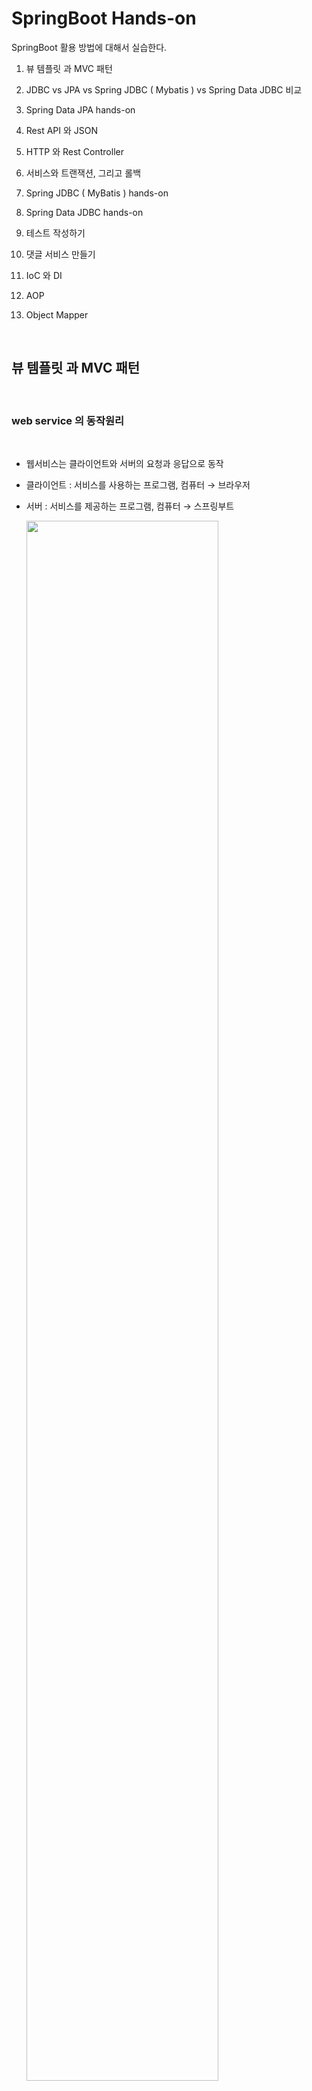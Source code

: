 #  SpringBoot Hands-on
 
SpringBoot 활용 방법에 대해서 실습한다.  

1. 뷰 템플릿 과 MVC 패턴

2. JDBC vs JPA vs Spring JDBC ( Mybatis ) vs Spring Data JDBC 비교

3. Spring Data JPA hands-on 

4. Rest API 와 JSON 

5. HTTP 와 Rest Controller

6. 서비스와 트랜잭션, 그리고 롤백

7. Spring JDBC ( MyBatis ) hands-on 

8. Spring Data JDBC hands-on 

9. 테스트 작성하기

10. 댓글 서비스 만들기

11. IoC 와 DI

12. AOP

13. Object Mapper

<br/>

##  뷰 템플릿 과 MVC 패턴


<br/>

### web service 의 동작원리  

<br/>

- 웹서비스는 클라이언트와 서버의 요청과 응답으로 동작
- 클라이언트 : 서비스를 사용하는 프로그램, 컴퓨터 → 브라우저
- 서버 : 서비스를 제공하는 프로그램, 컴퓨터 → 스프링부트

  <img src="./assets/springboot_webservice.png" style="width: 80%; height: auto;"/>  

<br/>

hello world 출력 과정  

<br/>

- 스프링 부트 실행
- src - main - java - 기본패키지 - 메인 메소드를 가진 클래스 실행 (Run)
- Tomcat started on port(s) 8080 (http) → 웹 서버 실행 (동작)
- localhost:8080 → 내 컴퓨터의 서버 주소:포트번호, 포트번호 8080에서
  스프링 부트가 동작
- localhost:8080/hello.html → 'hello world' 출력 → 내 컴퓨터의 8080 
  번호에서 수행되고 있는 서버에게 hello.html 파일 요청  
  localhost:8080/hello.html  : 내 컴퓨터의 8080 번호에서 수행되고 있는 서버에게 hello.html 파일 요청
- src - main  - resources - static - hello.html → static
  폴더에서 파일을 찾아서 그 안의 HTML 코드를 응답으로 전송  

<br/>

### 뷰 템플릿의 필요성과 머스테치  

<br/>

- 웹페이지의 변수를 활용하는 뷰 템플릿과 분야별 담당자를 나누는 MVC 패턴
- 사용자 수마다 생성되는 페이지 ? → 화면을 담당하는 기술인 뷰 템플릿을 통해 극복
- 뷰 템플릿 : 웹 페이지를 하나의 틀로 만들고 변수를 삽입해 틀이 되는 페이지가 
- 변수의 값에 따라서 수많은 페이지로 변화 
- 스프링 부트의 머스테치 (Mustache) : 뷰 템플릿을 만드는 도구 ( Thymeleaf , JSP )
- 뷰 템플릿에는 처리 과정을 담당하는 Controller와 데이터를 관리하는 Model가 존재
- MVC 패턴 : 화면, 처리, 데이터를 각 담당자 별로 나누는 기법

  <img src="./assets/mvc1.png" style="width: 80%; height: auto;"/>  

  앞에 글자를 따서 MVC 라 부름.   
  
  <img src="./assets/mvc2.png" style="width: 60%; height: auto;"/>

<br/>

이제 지난번 생성했던 firstproject 를 intelliJ를 사용하여 오픈한다.  

<br/>

뷰 템플릿의 위치는  

프로젝트명 -> src -> main -> resources -> templates 에  생성한다.  

<img src="./assets/mvc3.png" style="width: 80%; height: auto;"/>  

<br/>

마우스 오른쪽 버튼 클릭하고 New File 선택하고 greetings.mustache 생성한다.  

제일 처음 생성하면 mustache 화일을 인식하지 못한다. plugin 설치 필요.  

<img src="./assets/mvc4.png" style="width: 80%; height: auto;"/>  

<br/>

IntelliJ 에서 Help -> Find Action 으로 이동한다.  

<img src="./assets/mvc5.png" style="width: 80%; height: auto;"/>  

<br/>

plugins입력하고 엔터를 친다.  

<img src="./assets/mvc6.png" style="width: 80%; height: auto;"/>  

<br/>

market place를 선택 한후 mustache를 입력하면 아래와 같이 나오고 첫번째 항목 선택후 Install 한다.  

<img src="./assets/mvc7.png" style="width: 80%; height: auto;"/>  

<br/>

다시 한번 greetings.mustache 생성을 해보면 에러 없이 생성이 된다.    

<img src="./assets/mvc8.png" style="width: 80%; height: auto;"/>

doc를 입력하고 tab을 누르면 자동으로 코드가 생성이 된다.  

<img src="./assets/mvc9.png" style="width: 80%; height: auto;"/>

<br/>

body tag 안에 값을 입력한다.

```html
<body>
    <h1>안녕하세요 반갑습니다.</h1> 
</body>
```  

<br/>

view template 이제 완성이 되었고 이것을 보기 위해서는 controller 가 필요하다.  

<br/>

### 컨트롤러 만들기   

<br/>  

컨트롤러는 아래와 같은 순서로 만든다.  

프로젝트명 -> src -> main -> java -> 기본 패키지 -> 'controller' package 생성   

기본 패키지명 위에서 마우스 오른쪽 키 클릭하고 New -> Package 선택  

<img src="./assets/controller1.png" style="width: 80%; height: auto;"/>  

아래와 같이 창이 뜨면 끝에 controller 이름을 붙여 넣는다.  

<img src="./assets/controller2.png" style="width: 60%; height: auto;"/>  

<br/>

controller 안에 java class를 생성합니다.  
New -> Java Class 선택 하고 FirstController라는 이름으로 생성.  

<img src="./assets/controller3.png" style="width: 80%; height: auto;"/>  

생성한 view template과 controller를 연결해 주기 위한 코드를 작성합니다.  


class 위에 @Controller 라는 Annotation을 입력하면 자동으로 import 가 삽입됩니다.  

<img src="./assets/controller4.png" style="width: 80%; height: auto;"/>  

Auto import가 안되면 Preferences ( 윈도우는 settings ) -> Editor -> General -> Auto import 에서 아래와 같이 체크를 하고 always옵션을 선택한다.  
배제된 항목이 있는지도 확인합니다.  

<img src="./assets/auto_import.png" style="width: 80%; height: auto;"/>  

<br/>

Method 를 추가합니다.  

url 연결 요청을 하기 위해 @GetMapping를 사용합니다.  ( Rest API )  

응답 페이지 설정 을 위해 return "페이지명" 을 입력합니다.  

이 페이지 명은 mustache의 화일명인 greetings 입니다.  
( 페이지명의 파일을 찾아서 브라우저로 전송  )

```java
package com.example.firstproject.controller;

import org.springframework.stereotype.Controller;
import org.springframework.web.bind.annotation.GetMapping;

@Controller
public class FirstController {
    @GetMapping("/hi")
    public String niceToMeetYou() {
        return "greetings";
    }
}
```  

자동으로 import 코드가 생성되지 않으면 import Class를 클릭한다.  

<img src="./assets/controller6.png" style="width: 80%; height: auto;"/> 

서버실행은 메인 method인 FirstprojectApplication 에서 실행하는데 이미 서비스가 기동되어 있으면 rerun (재시작) 아이콘을 한다.  

<br/>

web browser에서 http://localhost:8080/hi 를 입력하면 에러 메시지를 볼 수 있다.  

<img src="./assets/controller7.png" style="width: 60%; height: auto;"/>   

GetMapping의 옆에 지구본 모양을 클릭하면 API를 테스트 할수 있는 기능이 있다.   

Generate request in HTTP Client를 클릭한다.  

<img src="./assets/controller8.png" style="width: 80%; height: auto;"/>

<br/>

Rest API를 테스트 할수 있는 화면이 나오고 왼쪽 녹색 화살표를 클릭하면 테스트가 진행이되고 아래 콘솔 화면에 결과 값이 나온다.  

<img src="./assets/controller9.png" style="width: 80%; height: auto;"/>   

<br/>

데이터  흐름은 다음과 같다.  
 
<img src="./assets/controller10.png" style="width: 80%; height: auto;"/>

이제 뷰페이지에 변수를 삽입을 해 봅니다.  

mustache 화일에서 아래와 같이 {{변수이름}} 을 사용하여 수정합니다.  

```html
<body>
    <h1>{{username}} 반갑습니다.</h1>
</body>
```  

위와 같이 설정하고 재시작 버튼 클릭 한 후 브라우저에서 실행을 하면 아래와 같이 에러가 발생합니다.  

<img src="./assets/controller11.png" style="width: 80%; height: auto;"/>  

username 이라는 변수를 못 찾아서 에러가 발생했고 모델을 만들어서 에러를 제거 해야 합니다.  

<br/>

### 모델 만들기   

<br/>  

페이지에 변수 삽입 + 템플릿 변수를 활용하기 위해 모델을 사용합니다.  

Controller에 Model 받아오기 위해 파라미터에 추가 합니다.  

```java
package com.example.firstproject.controller;

import org.springframework.stereotype.Controller;
import org.springframework.ui.Model;
import org.springframework.web.bind.annotation.GetMapping;

@Controller
public class FirstController {
    @GetMapping("/hi")
    public String niceToMeetYou(Model model) {
        model.addAttribute("username", "jake lee"); //변수 등록
        return "greetings";
    }
}
```  
<br/>

Model class를 인식하지 못하여 붉은색으로 표시되며 import class를 클릭하면 import 가 삽입됩니다.  

<img src="./assets/model1.png" style="width: 80%; height: auto;"/>  

재시작 아이콘을 클릭하여 재기동 하고 웹 브라우저에서 확인 합니다.  

<img src="./assets/model2.png" style="width: 80%; height: auto;"/> 

<br/>

전체 흐름은 다음과 같다.  

<img src="./assets/model3.png" style="width: 100%; height: auto;"/> 

<br/>

##  JDBC vs JPA vs Spring JDBC ( Mybatis ) vs Spring Data JDBC 비교 

<br/>

Spring은 DB에 접근하기 위해 자바의 API를 사용한다. 웹 서비스에 필요한 기능들이 추상화돼서 Spring이 만들어졌듯이, DB에 접근하는 기술들도 일종의 추상화 과정을 거치며 진화해 나갔다.  

<br/>

그림에서 초록색 부분은 개발자가 코드 상에서 직접 다뤄야하는 부분이다.  

<br/>

### JDBC  

<br/>

JDBC는 DB에 접근하고, SQL을 날릴 수 있게 해주는 자바의 표준 API다. 자바 진영에서 DB에 접근하는 기술들의 근간이 된다. DriverManager를 사용하여 각 드라이버들을 로딩, 해제한다

<img src="./assets/jdbc1.png" style="width: 100%; height: auto;"/>   

<br/>

샘플    

```java
// JDBC를 사용한 Java Application(DAO)
public class CarDao {
    public Connection getConnection() {
        Connection con = null;
        String server = "localhost:3306"; // MySQL 서버 주소
        String database = "DB_NAME"; // MySQL DATABASE 이름
        String option = "?useSSL=false&serverTimezone=UTC";
        String userName = "USER_ID"; //  MySQL 서버 아이디
        String password = "USER_PASSWORD"; // MySQL 서버 비밀번호

        // 드라이버 로딩
        try {
            Class.forName("com.mysql.cj.jdbc.Driver");
        } catch (ClassNotFoundException e) {
            System.err.println(" !! JDBC Driver load 오류: " + e.getMessage());
        }

        // 드라이버 연결
        try {
            con = DriverManager.getConnection("jdbc:mysql://" + server + "/" + database + option, userName, password);
            System.out.println("정상적으로 연결되었습니다.");
        } catch (SQLException e) {
            System.err.println("연결 오류:" + e.getMessage());
        }
        return con;
    }

    // 드라이버 연결해제
    public void closeConnection(Connection con) {
        try {
            if (con != null)
                con.close();
        } catch (SQLException e) {
            System.err.println("con 오류:" + e.getMessage());
        }
    }

    // CRUD
    public void addCar(Car car) throws SQLException {
        String query = "INSERT INTO car (car_id, car_brand, car_created) VALUES (?, ?, ?)";
        PreparedStatement pstmt = getConnection().prepareStatement(query);
        pstmt.setInt(1, car.getId());
        pstmt.setString(2, car.getBrand());
        pstmt.setString(3, car.getCreated());
        pstmt.executeUpdate();
    }
}
```  

<br/>

### JPA  

<br/>

JPA는 자바 진영 ORM의 API 표준 명세이다. ORM을 간단하게 설명하면, 직접적인 SQL 문을 사용하지 않고 자바 코드를 사용해서 DB에 접근, 조작할 수 있는 기술이다. JPA 역시 내부적으로 JDBC를 사용한다.  


<img src="./assets/jpa_compare_1.png" style="width: 80%; height: auto;"/>   


<br/>

### Spring JDBC(SQL Mapper -> MyBatis)

<br/>
Spring JDBC는 JDBC에서 DriveManager가 하는 일들을 JdbcTemplate에게 맡긴다.   따라서 개발자는 쿼리문으로 질의할 수 있다.   
이 때, JdbcTemplate은 SQL Mapper 중 하나이다  (참고로 MyBatis 역시 SQL Mapper 중의 하나다).  


<img src="./assets/spring_jdbc1.png" style="width: 80%; height: auto;"/>   

<br/>

샘플  

```java
public class CarDao {
    private String driver = "com.mysql.cj.jdbc.Driver";
    private String url = "localhost:3306";
    private String userid = "USER_ID";
    private String userpw = "USER_PASSWORD";

    private DriverManagerDataSource dataSource;
    private JdbcTemplate template;

    public CarDao() {
        dataSource = new DriverManagerDataSource();
        dataSource.setDriverClass(driver);
        dataSource.setJdbcUrl(url);
        dataSource.setUser(userid);
        dataSource.setPassword(userpw);

        template = new JdbcTemplate();
        template.setDataSource(dataSource);
    }

    // CRUD
    public int carInsert(Car car) {
        String query = "INSERT INTO car (car_id, car_brand, car_created) VALUES (?, ?, ?)";
        int result = template.update(query, car.getId(), car.getBrand(), car.getCreated());

        return result;
    }
 }
```  

<br/>

### Spring Data JDBC   

<br/>

Spring data는 Spring 진영에서 DB를 쉽게 다루기 위해 시작한 프로젝트이다.   
그 중 하나인 Spring Data JDBC는 기본적인 드라이버 설정 기능부터 CRUD 기능을 제공한다.   

<br/>

공식 문서를 보면 Spring Data JDBC를 간단하고 선택적인 ORM이라고 소개하고 있다.   
선택적 ORM이라는 표현을 사용한 이유는, ORM이 제공하는 기본적인 기능을 제공할 뿐만 아니라, 사용자가 직접 SQL문을 질의하는 기능 역시 제공하기 때문이다(@Query 어노테이션을 사용하면 된다).   

<br/>

Data source에 대한 설정은 application.properties 파일에서 가능하다.  

<br/>

Spring Data JDBC는 `Domain Driven Design`을 기반으로 합니다.  
따라서 모든 Repository는 Aggregate Root 기준으로 존재합니다.    


라이프사이클 또한 Aggregate Root와 하위 속성들이 동일합니다.   
서로 다른 Aggregate 간 참조는 Id를 통해 수행합니다. 이러한 개념이 코드를 통해 알기 쉽게 설계되어있습니다.  

<br/>

<img src="./assets/spring_data_jdbc1.png" style="width: 100%; height: auto;"/>   

<br/>

샘플  

```java
// application.properties
spring.datasource.url=jdbc:mysql://localhost:3306
spring.datasource.username=USER_ID
spring.datasource.password=USER_NAME
spring.datasource.driver-class-name=com.mysql.jdbc.Driver

// CarRepository.java
public interface CarRepository extends CrudRepository<Car, Long> {
    @Query("SELECT COUNT(*) FROM car WHERE brand = :brand")
    int countByBrand(@Param("brand") String brand);
}

// CarService.java
@Service
public CarService {
    @Autowired
    private CarRepository carRepository;

    // CRUD
    public int addCar(Car car){
        return carRepository.save(car);
    }

    // Custom SQL
    public int countByBrand(String brand) {
        return carRepository.countByBrand(brand);    
    }
}
```  

<br/>


### 정리   

<br/>

<img src="./assets/db_summary.png" style="width: 100%; height: auto;"/>   

<br/>
참고 : https://skyblue300a.tistory.com/7

<br/>

## Spring Data JPA hands-on 


<br/>

[ JPA Hands-On 문서보기로 이동하기 ](./springboot_hands_on_jpa.md)       


<br/>

###  Rest API 와 JSON

<br/>

API와 Spring 웹 계층  
  
<img src="./assets/spring_web_layer.png" style="width: 80%; height: auto;"/>  

<br/>

다양한 client 들과 서버 연동을 위해서 데이터를 주고 받는 방식으로 Rest 방식을 최근에 많이 사용 합니다.   

기존에는 xml 방식을 사용하였습니다.  

<img src="./assets/rest_api_xml.png" style="width: 80%; height: auto;"/>  

최근에는 JSON 방식으로 데이터 포맷을 사용합니다.  

<img src="./assets/rest_api_json.png" style="width: 80%; height: auto;"/>  

JSON은 Key , Value 형태를 중괄호 형태로 표현합니다.  
json안에 depth를 더 추가하여 array 형태로도 구현이 가능합니다.  

<img src="./assets/json_format.png" style="width: 80%; height: auto;"/>  



API를 테스트 하기 위한 사이트로 https://jsonplaceholder.typicode.com/ 를 사용을 할 예정이며   

chrome 에서 API 테스트 하기 위한 도구로 talend api 확장 프로그램을 사용합니다.     
구글에서 `talend api 확장 프로그램`으로 검색을 합니다.

<img src="./assets/talend_api.png" style="width: 80%; height: auto;"/>  

chrome Appstore 를 선택 하고 chrome에 추가 버튼을 클릭하여 extension을 설치 합니다.

<img src="./assets/talend_api2.png" style="width: 80%; height: auto;"/>    

아래와 같이  chrome 에 설치가 된 것을 확인 할 수 있습니다.  

<img src="./assets/talend_api3.png" style="width: 60%; height: auto;"/>  

퍼즐 모양을 클릭한다.  

<img src="./assets/chrome_extensions.png" style="width: 60%; height: auto;"/>  

Talend API Test를 클릭하여 Pin을 설정하면 항상 메뉴에 나오게 된다.  

<img src="./assets/chrome_extension_pin.png" style="width: 60%; height: auto;"/>  

체크 박스 같은 아이콘이 나오고 클릭을 하면 아래 처럼 welcome 화면이 나옵니다.  

<img src="./assets/talend_welcome.png" style="width: 80%; height: auto;"/>  

하단의 Fee는 버튼을 클릭하면 talend api 확장 프로그램이 실행이 됩니다.  

<img src="./assets/talend_start.png" style="width: 80%; height: auto;"/>  


이제 테스트를 실행해봅니다.  
talend API Test에서 method는 GET 으로 하고  https://jsonplaceholder.typicode.com/posts 를 입력하고 send를 클릭합니다.  

<img src="./assets/talend_get.png" style="width: 80%; height: auto;"/>  

response : 200 은 응답이 성공 했음을 의미합니다.  

데이터를 보면  게시글 1번으로 된 게시글의 제목과 내용이 나오는 것을 볼수 있습니다.  

```json
...
{
"userId": 1,
"id": 1,
"title": "sunt aut facere repellat provident occaecati excepturi optio reprehenderit",
"body": "quia et suscipit\nsuscipit recusandae consequuntur expedita et cum\nreprehenderit molestiae ut ut quas totam\nnostrum rerum est autem sunt rem eveniet architecto"
},
...
```  

다시 한번 https://jsonplaceholder.typicode.com/posts/101 값을 일력하고 send 버튼을 클릭합니다.  

<img src="./assets/talend_get_404.png" style="width: 80%; height: auto;"/>  

response : 404 가 return 이 되고 찾을수  없는 페이지를 요청했다는 의미이다.  

<br/>

http tab을 클릭해보면 http header의 값을 볼수 있다.  

<img src="./assets/talend_get_http.png" style="width: 80%; height: auto;"/>  

더 아래로 내려보면 response body를 볼 수 있다.    

<img src="./assets/talend_get_http_body.png" style="width: 80%; height: auto;"/>  

<br/> 

post로 데이터를 전송해봅니다.  

method는  post 로 변경하고 url은 아래와 같습니다. 
https://jsonplaceholder.typicode.com/posts  

request 데이터가 JSON형식으로 필요합니다.    

```json
{
    "title": "test 1",
    "body" : "교육용입니다."
}
```
아래 샘플을 참고 하였습니다.  

```javascript
fetch('https://jsonplaceholder.typicode.com/posts', {
  method: 'POST',
  body: JSON.stringify({
    title: 'foo',
    body: 'bar',
    userId: 1,
  }),
  headers: {
    'Content-type': 'application/json; charset=UTF-8',
  },
})
  .then((response) => response.json())
  .then((json) => console.log(json));
```  

데이터를 입력을 하고 send 버튼을 클릭합니다.  


<img src="./assets/talend_post1.png" style="width: 80%; height: auto;"/>    

response 201 : 데이터 생성이 성공했다는 의미 이다.  


생성된 데이터가 response 로 return 이 됩니다.  

```json
{
    "title": "test 1",
    "body": "교육용입니다.",
    "id": 101
}
```

실패 경우를 테스트 하기 위해서  request body 값을 변경 하고 보내봅니다.  ( key 값에 따옴표 제거)


```
{
    title : "test 1",
    body : "교육용입니다."
}
```  

reponse 500 : 서버 내부 오류 ( Internal Server Error) 를 나타낸다.  ( 여기서는 JSON 파싱 오류 )  

<br/>

이제 데이터를 수정해 봅니다.  

method를 patch ( put )로 선택을 하고 게시글에 1번을 변경해봅니다.  


<img src="./assets/talend_patch1.png" style="width: 80%; height: auto;"/>  


200 응답 메시지를 받았고 response Body에 아래와 같이 변경 된것 을 확인 할 수 있습니다.  

```json
{
    "userId": 1,
    "id": 1,
    "title": "test 1",
    "body": "수정합니다."
}
```  

<br/>

데이터를 삭제해 봅니다.  

method를 DELETE 로 선택을 하고 게시글에 100번을 삭제해봅니다.  

<img src="./assets/talend_delete1.png" style="width: 80%; height: auto;"/>  

response : 200 이 나오면 정상적으로 삭제가 된 것입니다.  

요약해보면  전체 구조는 JSON 포맷으로 HTTP를 통해서
데이터는 주고 받습니다.

<img src="./assets/rest_summary.png" style="width: 80%; height: auto;"/>  

상태코드는 5가지 종류로 나눌수 있습니다.  
  
<img src="./assets/rest_response.png" style="width: 80%; height: auto;"/>  

<br/>

###  HTTP 와 Rest Controller

<br/>

Article 데이터 CRUD를 위한, REST API를 만드는 실습을 합니다.  

<img src="./assets/rest_api1.png" style="width: 80%; height: auto;"/>  

<br/>

RestController를 사용 하여 구현을 합니다.  

<img src="./assets/rest_api2.png" style="width: 80%; height: auto;"/>  


hello rest api를 만들기 위해 api라는 이름의 패키지를 생성합니다.  

firstproject 패키지 위에서 마우스 오른쪽 버튼을 누른후 패키지를 선택을 하고 api라는 이름으로 생성을 합니다.  

<img src="./assets/rest_api3.png" style="width: 80%; height: auto;"/>  

<br/>

Rest Controller java 화일을 생성합니다.
- Rest Controller : Rest API용 컨트롤러이고 JSON 반환  ( Controller + ResponseBody )
- Controller : view template page 반환    

<br/>

api 폴더 아래에 생성합니다.  

<img src="./assets/rest_api4.png" style="width: 80%; height: auto;"/>  

../api/FirstApiController
```java
package com.kt.edu.firstproject.api;

import org.springframework.web.bind.annotation.GetMapping;
import org.springframework.web.bind.annotation.RestController;

@RestController // Rest API용 컨트롤러이고 JSON 반환 
public class FirstApiController {
    @GetMapping("/api/hello")
    public String hello() {
        return "hello world!";
    }
}
```  

프로젝트를 실행을 하고 Talend API로 테스트를 합니다.  
method는 GET , url은 http://localhost:8080/api/hello 입니다.  


<img src="./assets/rest_api5.png" style="width: 80%; height: auto;"/>  

http tab에서 보면 hello world! 가 나온 것을 확인 할 수 있습니다.  

<br/>

Controller vs Rest Controller  

일반 controller인  hi라는 api를 Talend 로 실행해보면 응답값이 html로 보내집니다.

<img src="./assets/rest_api6.png" style="width: 80%; height: auto;"/>  


<br/>


Rest API로 Get 함수를 구현해 봅니다.  
ArticleApiController class를 생성합니다.  
아래 코드를 복사하여 붙여 넣기 합니다.  


../api/ArticleApiController
```java
package com.kt.edu.firstproject.api;

import com.kt.edu.firstproject.entity.Article;
import com.kt.edu.firstproject.repository.ArticleRepository;
import org.springframework.beans.factory.annotation.Autowired;
import org.springframework.web.bind.annotation.GetMapping;
import org.springframework.web.bind.annotation.PathVariable;
import org.springframework.web.bind.annotation.RestController;

import java.util.List;

@RestController // rest api용 컨트롤러이며 데이터(JSON) 반환
public class ArticleApiController {
    @Autowired // DI : 외부에서 가져온다는 의미
    private ArticleRepository articleRepository;
    // GET
    @GetMapping("/api/articles")
    public List<Article> index() {
        return articleRepository.findAll();
    }
    @GetMapping("/api/articles/{id}")  //단일 record 조회
    public Article show(@PathVariable Long id) {
        return articleRepository.findById(id).orElse(null);
    }
    // POST
    // PATCH
    // DELETE
}
```  

재기동을 하고 Talend 에서 GET Method로 http://localhost:8080/api/articles 를 호출을 하면

return 값으로 아래와 같은 값이 JSON으로 나오는 것을 볼수 있습니다.  

<img src="./assets/rest_api7.png" style="width: 80%; height: auto;"/>  

<br/>

`@RequestParam, @PathVariable` 차이점

1번) http://restapi.com?userId=test&memo=테스트  

2번) http://restapi.com/test/테스트  

1과 같은 방식은 쿼리 스트링이라 부르며 Get 방식의 통신을 할 때 주로 쓰인다.  

2와 같은 방식은 RESTful 방식이며 Rest 통신할 때 쓰인다.  

각자의 장단점이 있으며 두 개의 방식은 Spring에서 파라미터를 받는 방식이 조금 다르다.   

`@RequestParam`
```java
@RestController
public class TestController (){

  @GetMapping("/")
  public String test(@RequestParam("userId") String userId, 
                     @RequestParam("memo")   String memo){

    //아래와 같이 해당 변수에 파라미터값이 할당된다.
    //userId = "test"
    //memo   = "테스트"

    return "TEST 성공"
  }
}
```  

<br/>
<br/>

`@PathVariable`
```java
@RestController
public class TestController (){

  @GetMapping("/{userId}/{memo}")
  public String test(@PathVariable("userId") String userId,
                     @PathVariable("memo")   String memo){

    //아래와 같이 해당 변수에 파라미터값이 할당된다.
    //userId = "test"
    //memo   = "테스트"

    return "TEST 성공"
  }
  
}
```  

`@PathVariable`에서 이메일과 같은 방식의 값이나 특수문자를 받을 때는 값이 잘리거나 비정상적으로 들어온다.  
이때는 아래와 같은 방법을 사용하면 정상적으로 받을 수 있다.

```java
RestController
public class TestController (){

  @GetMapping("/{userId}/{memo:.+}")
  public String test(@PathVariable("userId") String userId,
                     @PathVariable("memo")   String memo){

    //아래와 같이 해당 변수에 파라미터값이 할당된다.
    //userId = "test"
    //memo   = "테스트"

    return "TEST 성공"
  }
  
}
```  

`@PathVariable`은 아무래도 RESTful 방식에 맞게 좀 더 직관적이다.  

`@RequestParam`는 null 값 허용이나 키:밸류 값으로 보낼 수 있다는 점 정도로 들 수 있다.  

<br/>
<br/>

Rest API로 Post를 사용해 데이터를 생성 해 봅니다.  

아래 코드를 복사하여 붙여 넣기 합니다.  

PostMapping을 사용하며  JSON으로 Request를 던지기 위해서는 @RequestBody를 넣어줍니다.  

../api/ArticleApiController
```java
...
@RestController
public class ArticleApiController {
    ...
    // POST
    @PostMapping("/api/articles")
    public Article create(@RequestBody ArticleForm dto) {
        Article article = dto.toEntity(); // article 저장
        return articleRepository.save(article);
    }
    // PATCH
    // DELETE
}
```

<br/>

재기동을 하고 Talend 에서 POST Method로 url은 http://localhost:8080/api/articles 로 호출을 합니다.  
Request Body는  아래 json을 사용 합니다.  

```json
{
    "title": "rest api 1",
    "content" : "json test 합니다."
}
```  

<img src="./assets/rest_api8.png" style="width: 80%; height: auto;"/>  

return 값으로 위와 같은 값이 JSON으로 나오는 것을 볼수 있습니다.  
DB pk가 오류가 나면 몇번 더 실행합니다. ( pk의 identity 값이 충돌하는 이슈로 데이터를 auto identity로 생성하지 않아서 발생  )  


<br/>

Rest API로 Patch를 사용해 데이터를 수정 해 봅니다.  

아래 코드를 복사하여 붙여 넣기 합니다.  

PatchMapping을 사용하며  JSON으로 Request를 던지기 위해서는 @RequestBody를 넣어줍니다.   

데이터와 status값을 전달 하기 위해서는 ResponseEntity를 사용합니다.  

<img src="./assets/rest_api2.png" style="width: 80%; height: auto;"/>  

../api/ArticleApiController
```java
...
@Slf4j  //로그 추가
@RestController
public class ArticleApiController {
    ...
    // PATCH
    @PatchMapping("/api/articles/{id}")
    public ResponseEntity<Article> update(@PathVariable Long id,
                                          @RequestBody ArticleForm dto) {
        // 1: DTO -> 엔티티
        Article article = dto.toEntity();
        log.info("id: {}, article: {}", id, article.toString());
        // 2: 타겟 조회
        Article target = articleRepository.findById(id).orElse(null);
        // 3: 잘못된 요청 처리
        if (target == null || id != article.getId()) {
            // 400, 잘못된 요청 응답!
            log.info("잘못된 요청! id: {}, article: {}", id, article.toString());
            return ResponseEntity.status(HttpStatus.BAD_REQUEST).body(null);
        }
        // 4: 업데이트 및 정상 응답(200)
        // key와 value가 있는 경우만 update하는 로직 추가
        target.patch(article);
        Article updated = articleRepository.save(target);
        return ResponseEntity.status(HttpStatus.OK).body(updated);  // body 에 데이터를 넣어서 보냅니다.
    }
    // DELETE
}  
```  

<br/>

patch 함수를 구현하기 위해서 Article entity를 아래와 같이 수정합니다.  
 
../entity/Article
```java
package com.kt.edu.firstproject.entity;
...
public class Article {
    ...
    // 데이터가 있는 경우만 Update . 
    public void patch(Article article) {
        if (article.title != null)
            this.title = article.title;
        if (article.content != null)
            this.content = article.content;
    }
}
```  

<br/>

재기동을 하고 Talend 에서 PATCH Method로 url은 http://localhost:8080/api/articles/1 로 호출을 합니다.  
Request Body는  아래 json을 사용 합니다.  

```json
{
    "id" : 3,
    "title": "rest api 1",
    "content" : "json test 합니다."
}
```  

400에러가 발생을 합니다.  

<img src="./assets/rest_api9.png" style="width: 80%; height: auto;"/>  

IntelliJ 콘솔에 가면 아래와 같이 에러가 발생 한 내용을 확인 할 수 있습니다.  

<img src="./assets/rest_api10.png" style="width: 80%; height: auto;"/>  

Request Body 값을 변경을 하고 api를 다시 호출해 봅니다.  

```json
{
    "id" : 1,
    "title": "rest api 1",
    "content" : "json test 합니다."
}
```  

정상적으로 변경이 된 것을 확 인 할수 있습니다.   

<img src="./assets/rest_api11.png" style="width: 80%; height: auto;"/>  

<br/>

Rest API로 Delete를 사용해 데이터를 삭제 해 봅니다.  

아래 코드를 복사하여 붙여 넣기 합니다.  

DeleteMapping을 사용합니다.  
  
../api/ArticleApiController
```java
...
@Slf4j
@RestController
public class ArticleApiController {
    ...
    // DELETE
    @DeleteMapping("/api/articles/{id}")
    public ResponseEntity<Article> delete(@PathVariable Long id) {
        // 대상 찾기
        Article target = articleRepository.findById(id).orElse(null);
        // 잘못된 요청 처리
        if (target == null) {
            return ResponseEntity.status(HttpStatus.BAD_REQUEST).body(null);
        }
        // 대상 삭제
        articleRepository.delete(target);
        return ResponseEntity.status(HttpStatus.OK).build();
    }
}
```  

재기동을 하고 Talend 에서 DELETE Method로 url은 http://localhost:8080/api/articles/1 로 호출을 합니다.  

<img src="./assets/rest_api12.png" style="width: 80%; height: auto;"/>  

데이터가 삭제 된 것을 확인 할 수 있습니다.  


<br/>

###  서비스와 트랜잭션, 그리고 롤백

<br/>

서비스 계층을 추가하여, 기존 Article Rest API를 리팩토링 합니다.  

service 는 RestController 와 Repository 사이에 위치하며 처리 업무의 순서를 총괄한다.  

<img src="./assets/transaction1.png" style="width: 80%; height: auto;"/>    


트랜잭션 이란 모두 성공되어야 하는 일련의 과정이다. 

<img src="./assets/transaction2.png" style="width: 80%; height: auto;"/>    


<img src="./assets/transaction3.png" style="width: 80%; height: auto;"/>   


실패시 원래 상태로 돌리는 것을 롤백이라고 한다.  

<img src="./assets/transaction4.png" style="width: 80%; height: auto;"/>    

기존의 RestController는 Client 의 요청을 처리하고 repository에 db 작업을 명령합니다.  

webservice는 서비스 계층을 통해 client 요청과 db처리를 분업화 합니다.  

<br/>

ArticleApiController 에 서비스 계층을 추가해 봅니다.  

해당 코드를 모두 주석 처리하고 아래과 같이 수정합니다.  

../api/ArticleApiController
```java
package com.kt.edu.firstproject.api;
import lombok.extern.slf4j.Slf4j;
import org.springframework.beans.factory.annotation.Autowired;
import org.springframework.web.bind.annotation.*;

@Slf4j
@RestController
public
class ArticleApiController {
    @Autowired // DI, 생성 객체를 가져와 연결!
    private ArticleService articleService;
}
```  

service 패키지를 생성을 합니다.  

<img src="./assets/transaction5.png" style="width: 80%; height: auto;"/>   

ArticleService 를 아래와 같이 생성합니다.  

../serivce/ArticleService
```java
package com.kt.edu.firstproject.service;

import com.kt.edu.firstproject.repository.ArticleRepository;
import org.springframework.beans.factory.annotation.Autowired;
import org.springframework.stereotype.Service;

@Service // 해당 클래스를 서비스로 인식하여 스프링부트에 객체를 생성(등록)
public class ArticleService {
    @Autowired
    private ArticleRepository articleRepository;
}
```

<br/>


리팩토링, Article 목록 조회

../api/ArticleApiController
```java
...
@Slf4j
@RestController
public class ArticleApiController {
    @Autowired
    private ArticleService articleService;
    // GET
    @GetMapping("/api/articles")
    public List<Article> index() {
        return articleService.index();
    }
}
```  

../service/ArticleService
```java
package com.kt.edu.firstproject.service;

import com.kt.edu.firstproject.entity.Article;
import com.kt.edu.firstproject.repository.ArticleRepository;
import org.springframework.beans.factory.annotation.Autowired;
import org.springframework.stereotype.Service;
import java.util.List;

@Service
public class ArticleService {
    @Autowired
    private ArticleRepository articleRepository;
    public List<Article> index() {
        return articleRepository.findAll();
    }
}
```  

재기동하고 Talend에서  해당 서비스를 호출해 봅니다.  

<img src="./assets/transaction6.png" style="width: 80%; height: auto;"/> 

3건의 데이터가 정상 조회가 됩니다.  

<br/> 

데이터 단건 조회를 수정해 봅니다.  


../api/ArticleApiController
```java
...
@Slf4j
@RestController
public class ArticleApiController {
    @Autowired
    private ArticleService articleService;
    // GET
    @GetMapping("/api/articles")
    public List<Article> index() {
        return articleService.index();
    }
    @GetMapping("/api/articles/{id}")
    public Article show(@PathVariable Long id) {
        return articleService.findById(id);
    }
}
```  

서비스는 아래와 같습니다.  

../service/ArticleService
```java
package com.kt.edu.firstproject.service;

import com.kt.edu.firstproject.entity.Article;
import com.kt.edu.firstproject.repository.ArticleRepository;
import org.springframework.beans.factory.annotation.Autowired;
import org.springframework.stereotype.Service;
import java.util.List;

@Service
public class ArticleService {
    @Autowired
    private ArticleRepository articleRepository;
    public List<Article> index() {
        return articleRepository.findAll();
    }
    public Article findById(Long id) {
        return articleRepository.findById(id).orElse(null);
    }
}
``` 

재기동하고 Talend에서  해당 서비스를 호출해 봅니다.  

<img src="./assets/transaction7.png" style="width: 80%; height: auto;"/> 

1건의 데이터가 정상 조회가 됩니다.  

<br/>

리팩토링, Article  생성  

- 참고 소스 : https://github.com/shclub/edu9-1

post method를 아래와 같이 변경합니다.

../api/ArticleApiController
```java
...
@Slf4j
@RestController
public class ArticleApiController {
    ...
    // POST
    @PostMapping("/api/articles")
    public ResponseEntity<Article> create(@RequestBody ArticleForm dto) {
        Article created = articleService.create(dto);
        return (created != null) ?
                ResponseEntity.status(HttpStatus.OK).body(created) :
                ResponseEntity.status(HttpStatus.BAD_REQUEST).build();
    }
}
```  

<br/>

서비스에는 아래 와 같이 create method 를 추가합니다.  

../service/ArticleService
```java
...
@Service
public class ArticleService {
    ...
    public Article create(ArticleForm dto) {
        Article article = dto.toEntity();
        if (article.getId() != null) {
            return null;
        }
        return articleRepository.save(article);
    }
}
```  

<br/>

리팩토링, Article  수정 

patch method를 아래와 같이 변경합니다.

../api/ArticleApiController
```java
...
@Slf4j
@RestController
public class ArticleApiController {
    ...
    // PATCH
    @PatchMapping("/api/articles/{id}")
    public ResponseEntity<Article> update(@PathVariable Long id,
                                          @RequestBody ArticleForm dto) {
        Article updated = articleService.update(id, dto);
        return (updated != null) ?
                ResponseEntity.status(HttpStatus.OK).body(updated):
                ResponseEntity.status(HttpStatus.BAD_REQUEST).build();
    }
}
```  

<br/>

서비스에는 아래 와 같이 update method 를 추가하고 `@Slf4j` 도 추가합니다.  

../service/ArticleService
```java
...
@Slf4j
@Service
public class ArticleService {
    ...
    public Article update(Long id, ArticleForm dto) {
        // 1: DTO -> 엔티티
        Article article = dto.toEntity();
        log.info("id: {}, article: {}", id, article.toString());
        // 2: 타겟 조회
        Article target = articleRepository.findById(id).orElse(null);
        // 3: 잘못된 요청 처리
            if (target == null || id != article.getId()) {
            // 400, 잘못된 요청 응답!
            log.info("잘못된 요청! id: {}, article: {}", id, article.toString());
            return null;
        }
        // 4: 업데이트
        target.patch(article);
        Article updated = articleRepository.save(target);
        return updated;
    }
}
```  

<br/>

리팩토링, Article  삭제 

delete method를 아래와 같이 변경합니다.

../api/ArticleApiController
```java
...
@Slf4j
@RestController
public class ArticleApiController {
    ...
    // DELETE
    @DeleteMapping("/api/articles/{id}")
    public ResponseEntity<Article> delete(@PathVariable Long id) {
        Article deleted = articleService.delete(id);
        return (deleted != null) ?
                ResponseEntity.status(HttpStatus.NO_CONTENT).build() :
                ResponseEntity.status(HttpStatus.BAD_REQUEST).build();
    }
}
```  

<br/>

서비스에는 아래 와 같이 delete method 를 추가합니다.  

../service/ArticleService
```java
...
@Slf4j
@Service
public class ArticleService {
    ...
    public Article delete(Long id) {
        // 대상 찾기
        Article target = articleRepository.findById(id).orElse(null);
        // 잘못된 요청 처리
        if (target == null) {
            return null;
        }
        // 대상 삭제
        articleRepository.delete(target);
        return target;
    }
}
```  

<br/>

트랜잭션 맛보기, 묶음 Article 생성  

강제적으로 트랙잭션 실패를 발생을 하여 롤백이 되는 지 확인한다.  

controller에 test용 API를 추가합니다.

../api/ArticleApiController
```java
...
@Slf4j
@RestController
public class ArticleApiController {
    ...
    // 트랜잭션 -> 실패 -> 롤백!
    @PostMapping("/api/transaction-test")
    public ResponseEntity<List<Article>> transactionTest(@RequestBody List<ArticleForm> dtos) {
        List<Article> createdList = articleService.createArticles(dtos);
        return (createdList != null) ?
                ResponseEntity.status(HttpStatus.OK).body(createdList) :
                ResponseEntity.status(HttpStatus.BAD_REQUEST).build();
    }
}
```  

<br/>

`@Transactional` annotation 을 추가하여 트랜잭션을 보장하게 한다.  

../service/ArticleService
```java
package com.example.firstproject.service;

import com.example.firstproject.dto.ArticleForm;
import com.example.firstproject.entity.Article;
import com.example.firstproject.repository.ArticleRepository;
import lombok.extern.slf4j.Slf4j;
import org.springframework.beans.factory.annotation.Autowired;
import org.springframework.stereotype.Service;
import org.springframework.transaction.annotation.Transactional;
import java.util.List;
import java.util.stream.Collectors;

@Slf4j
@Service
public class ArticleService {
    ...
    @Transactional
    public List<Article> createArticles(List<ArticleForm> dtos) {
        // dto 묶음을 entity 묶음으로 변환
        List<Article> articleList = dtos.stream()
                .map(dto -> dto.toEntity())
                .collect(Collectors.toList());
        // entity 묶음을 DB로 저장
        articleList.stream()
                .forEach(article -> articleRepository.save(article));
        // 강제 예외 발생
        articleRepository.findById(-1L).orElseThrow(
                () -> new IllegalArgumentException("결제 실패!")
        );
        // 결과값 반환
        return articleList;
    }
}
```  

기존 데이터를 확인해 본다.  


Talend API를 사용하여 테스트를 진행합니다.  
- url : http://localhost:8080/api/transaction-test
- method : post
- body :
    ```json
    [
        {
            "id": 4,
            "title": "4",
            "content": "테스트 4"
        },
        {
            "id": 5,
            "title": "5",
            "content": "테스트5"
        },
        {
            "id": 6,
            "title": "6",
            "content": "테스트 6"
        }
    ]
    ```  

send를 클릭하면 아래와 같이 에러가 발생하고 rollback 이 된다.  

<img src="./assets/transaction_fail.png" style="width: 80%; height: auto;"/> 

<br/>

## Spring JDBC ( MyBatis ) hands-on 


<br/>

[ MyBatis Hands-On 문서보기로 이동하기 ](./springboot_hands_on_mybatis.md)       


<br/>
